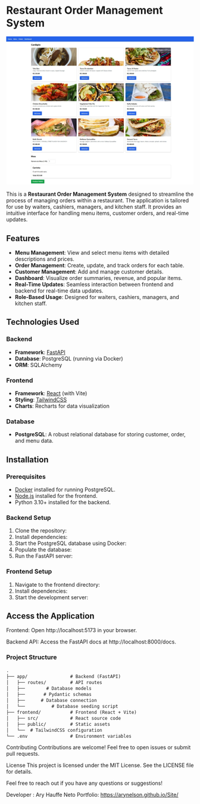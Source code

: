 # Restaurant Order Management System

![menu](https://github.com/Arynelson/Restaurant_manager/blob/main/frontend/src/assets/printmenu.jpeg)


This is a **Restaurant Order Management System** designed to streamline the process of managing orders within a restaurant. The application is tailored for use by waiters, cashiers, managers, and kitchen staff. It provides an intuitive interface for handling menu items, customer orders, and real-time updates.

## Features

- **Menu Management**: View and select menu items with detailed descriptions and prices.
- **Order Management**: Create, update, and track orders for each table.
- **Customer Management**: Add and manage customer details.
- **Dashboard**: Visualize order summaries, revenue, and popular items.
- **Real-Time Updates**: Seamless interaction between frontend and backend for real-time data updates.
- **Role-Based Usage**: Designed for waiters, cashiers, managers, and kitchen staff.

## Technologies Used

### Backend
- **Framework**: [FastAPI](https://fastapi.tiangolo.com/)
- **Database**: PostgreSQL (running via Docker)
- **ORM**: SQLAlchemy

### Frontend
- **Framework**: [React](https://reactjs.org/) (with Vite)
- **Styling**: [TailwindCSS](https://tailwindcss.com/)
- **Charts**: Recharts for data visualization

### Database
- **PostgreSQL**: A robust relational database for storing customer, order, and menu data.

## Installation

### Prerequisites
- [Docker](https://www.docker.com/) installed for running PostgreSQL.
- [Node.js](https://nodejs.org/) installed for the frontend.
- Python 3.10+ installed for the backend.

### Backend Setup
1. Clone the repository:
2. Install dependencies:
3. Start the PostgreSQL database using Docker:
4. Populate the database:
5. Run the FastAPI server:

### Frontend Setup
1. Navigate to the frontend directory:
2. Install dependencies:
3. Start the development server:


## Access the Application ##

Frontend: Open http://localhost:5173 in your browser.

Backend API: Access the FastAPI docs at http://localhost:8000/docs.

###  Project Structure  ###
```
.
├── app/                # Backend (FastAPI)
│   ├── routes/         # API routes
│   ├──        # Database models
│   ├──       # Pydantic schemas
│   ├──      # Database connection
│   └──          # Database seeding script
├── frontend/           # Frontend (React + Vite)
│   ├── src/            # React source code
│   ├── public/         # Static assets
│   └──  # TailwindCSS configuration
└── .env                # Environment variables

```


Contributing
Contributions are welcome! Feel free to open issues or submit pull requests.

License
This project is licensed under the MIT License. See the LICENSE file for details.

Feel free to reach out if you have any questions or suggestions!

Developer : Ary Hauffe Neto
Portfolio: https://arynelson.github.io/Site/


